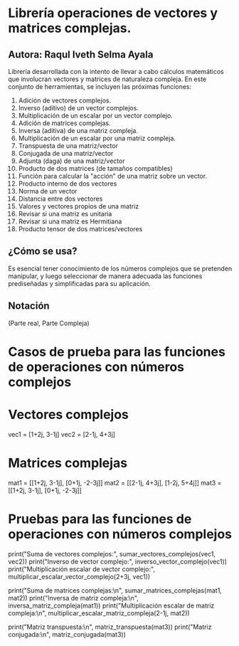 # Librería operaciones de vectores y matrices complejas.
## Autora: Raqul Iveth Selma Ayala

Librería desarrollada con la intento de llevar a cabo cálculos matemáticos que involucran vectores 
y matrices de naturaleza compleja. En este conjunto de herramientas, se incluyen las próximas funciones:

1. Adición de vectores complejos.
2. Inverso (aditivo) de un vector complejos.
3. Multiplicación de un escalar por un vector complejo.
4. Adición de matrices complejas.
5. Inversa (aditiva) de una matriz compleja.
6. Multiplicación de un escalar por una matriz compleja.
7. Transpuesta de una matriz/vector
8.  Conjugada de una matriz/vector
9.  Adjunta (daga) de una matriz/vector
10. Producto de dos matrices (de tamaños compatibles)
11. Función para calcular la "acción" de una matriz sobre un vector.
12. Producto interno de dos vectores
13. Norma de un vector
14. Distancia entre dos vectores
15. Valores  y vectores propios de una matriz
16. Revisar si una matriz es unitaria
17. Revisar si una matriz es Hermitiana
18. Producto tensor de dos matrices/vectores

## ¿Cómo se usa?
Es esencial tener conocimiento de los números complejos que se pretenden manipular, 
y luego seleccionar de manera adecuada las funciones prediseñadas y simplificadas para su aplicación.


## Notación

(Parte real, Parte Compleja)

# Casos de prueba para las funciones de operaciones con números complejos

# Vectores complejos
vec1 = [1+2j, 3-1j]
vec2 = [2-1j, 4+3j]

# Matrices complejas
mat1 = [[1+2j, 3-1j],
       [0+1j, -2-3j]]
mat2 = [[2-1j, 4+3j],
        [1-2j, 5+4j]]
mat3 = [[1+2j, 3-1j], 
       [0+1j, -2-3j]]

# Pruebas para las funciones de operaciones con números complejos
print("Suma de vectores complejos:", sumar_vectores_complejos(vec1, vec2))
print("Inverso de vector complejo:", inverso_vector_complejo(vec1))
print("Multiplicación escalar de vector complejo:", multiplicar_escalar_vector_complejo(2+3j, vec1))

print("Suma de matrices complejas:\n", sumar_matrices_complejas(mat1, mat2))
print("Inversa de matriz compleja:\n", inversa_matriz_compleja(mat1))
print("Multiplicación escalar de matriz compleja:\n", multiplicar_escalar_matriz_compleja(2-1j, mat2))

print("Matriz transpuesta:\n", matriz_transpuesta(mat3))
print("Matriz conjugada:\n", matriz_conjugada(mat3))




